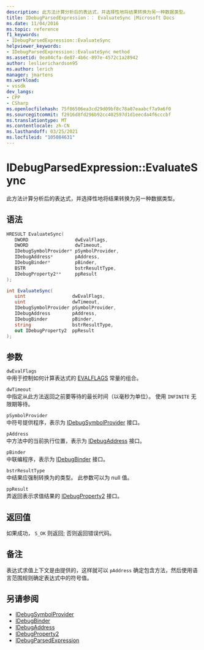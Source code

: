 ```yaml
---
description: 此方法计算分析后的表达式，并选择性地将结果转换为另一种数据类型。
title: IDebugParsedExpression：： EvaluateSync |Microsoft Docs
ms.date: 11/04/2016
ms.topic: reference
f1_keywords:
- IDebugParsedExpression::EvaluateSync
helpviewer_keywords:
- IDebugParsedExpression::EvaluateSync method
ms.assetid: 0ea04cfa-de87-4b6c-897e-4572c1a28942
author: leslierichardson95
ms.author: lerich
manager: jmartens
ms.workload:
- vssdk
dev_langs:
- CPP
- CSharp
ms.openlocfilehash: 75f86506ea3cd29d09bf8c78a07eaabcf7a9a6f0
ms.sourcegitcommit: f2916d8fd296b92cc402597d1d1eecda4f6cccbf
ms.translationtype: MT
ms.contentlocale: zh-CN
ms.lasthandoff: 03/25/2021
ms.locfileid: "105084631"
---
```

# <a name="idebugparsedexpressionevaluatesync"></a>IDebugParsedExpression::EvaluateSync
此方法计算分析后的表达式，并选择性地将结果转换为另一种数据类型。

## <a name="syntax"></a>语法

```cpp
HRESULT EvaluateSync( 
   DWORD                 dwEvalFlags,
   DWORD                 dwTimeout,
   IDebugSymbolProvider* pSymbolProvider,
   IDebugAddress*        pAddress,
   IDebugBinder*         pBinder,
   BSTR                  bstrResultType,
   IDebugProperty2**     ppResult
);
```

```csharp
int EvaluateSync(
   uint                 dwEvalFlags,
   uint                 dwTimeout,
   IDebugSymbolProvider pSymbolProvider,
   IDebugAddress        pAddress,
   IDebugBinder         pBinder,
   string               bstrResultType,
   out IDebugProperty2  ppResult
);
```

## <a name="parameters"></a>参数
`dwEvalFlags`\
中用于控制如何计算表达式的 [EVALFLAGS](../../../extensibility/debugger/reference/evalflags.md) 常量的组合。

`dwTimeout`\
中指定从此方法返回之前要等待的最长时间（以毫秒为单位）。 使用 `INFINITE` 无限期等待。

`pSymbolProvider`\
中符号提供程序，表示为 [IDebugSymbolProvider](../../../extensibility/debugger/reference/idebugsymbolprovider.md) 接口。

`pAddress`\
中方法中的当前执行位置，表示为 [IDebugAddress](../../../extensibility/debugger/reference/idebugaddress.md) 接口。

`pBinder`\
中联编程序，表示为 [IDebugBinder](../../../extensibility/debugger/reference/idebugbinder.md) 接口。

`bstrResultType`\
中结果应强制转换为的类型。 此参数可以为 null 值。

`ppResult`\
弄返回表示求值结果的 [IDebugProperty2](../../../extensibility/debugger/reference/idebugproperty2.md) 接口。

## <a name="return-value"></a>返回值
 如果成功， `S_OK` 则返回; 否则返回错误代码。

## <a name="remarks"></a>备注
 表达式求值上下文是由提供的，这样就可以 `pAddress` 确定包含方法，然后使用语言范围规则确定表达式中的符号值。

## <a name="see-also"></a>另请参阅
- [IDebugSymbolProvider](../../../extensibility/debugger/reference/idebugsymbolprovider.md)
- [IDebugBinder](../../../extensibility/debugger/reference/idebugbinder.md)
- [IDebugAddress](../../../extensibility/debugger/reference/idebugaddress.md)
- [IDebugProperty2](../../../extensibility/debugger/reference/idebugproperty2.md)
- [IDebugParsedExpression](../../../extensibility/debugger/reference/idebugparsedexpression.md)
